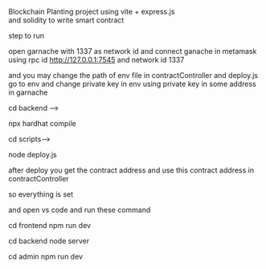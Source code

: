 

Blockchain Planting project using vite + express.js  
and solidity to write smart contract  

step to run 

open garnache with 1337 as network id 
and connect ganache in metamask using rpc id  http://127.0.0.1:7545 and network id  1337

and you may change the path of env file in contractController and deploy.js 
go to env and change private key in env using private key in some address in garnache


cd backend -->

npx hardhat compile

cd scripts-->

node deploy.js

after deploy you get the contract address and use this contract address in contractController 

so everything is set

and open vs code and run these command

cd frontend
npm run dev


cd backend
node server


cd admin
npm run dev
